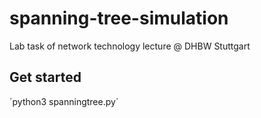 # spanning-tree-simulation
Lab task of network technology lecture @ DHBW Stuttgart

## Get started

´python3 spanningtree.py´
